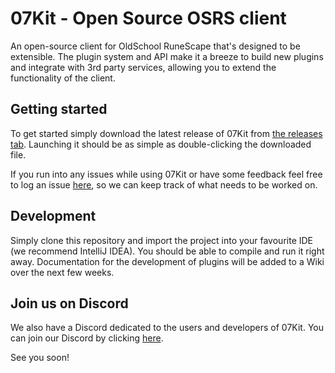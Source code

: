 # 07Kit - Open Source OSRS client

An open-source client for OldSchool RuneScape that's designed to be extensible. The plugin system and API make it a breeze to build new plugins and integrate with 3rd party services, allowing you to extend the functionality of the client. 
 
## Getting started

To get started simply download the latest release of 07Kit from [the releases tab](https://github.com/07kit/07kit/releases).
Launching it should be as simple as double-clicking the downloaded file.

If you run into any issues while using 07Kit or have some feedback feel free to log an issue [here](https://github.com/07kit/07kit/issues), so we can keep track of what needs to be worked on.

## Development

Simply clone this repository and import the project into your favourite IDE (we recommend IntelliJ IDEA). You should be able to compile and run it right away. Documentation for the development of plugins will be added to a Wiki over the next few weeks.

## Join us on Discord

We also have a Discord dedicated to the users and developers of 07Kit.
You can join our Discord by clicking [here](https://discord.gg/ZvzSMGZ).

See you soon!